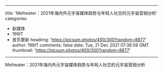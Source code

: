
---
title: 'Meltwater：2021年海内外元宇宙媒体趋势与年轻人社交的元宇宙营销分析'
categories: 
 - 新媒体
 - 199IT
 - 首页更新
headimg: 'https://picsum.photos/400/300?random=8877'
author: 199IT
comments: false
date: Tue, 21 Dec 2021 07:36:56 GMT
thumbnail: 'https://picsum.photos/400/300?random=8877'
---

<div>   
Meltwater：2021年海内外元宇宙媒体趋势与年轻人社交的元宇宙营销分析  
</div>
            